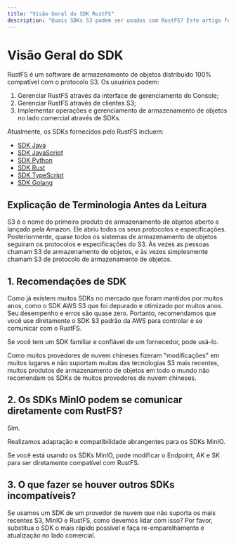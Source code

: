 ```yaml
---
title: "Visão Geral do SDK RustFS"
description: "Quais SDKs S3 podem ser usados com RustFS? Este artigo fornece uma explicação detalhada."
---
```


# Visão Geral do SDK

RustFS é um software de armazenamento de objetos distribuído 100% compatível com o protocolo S3. Os usuários podem:

1. Gerenciar RustFS através da interface de gerenciamento do Console;
2. Gerenciar RustFS através de clientes S3;
3. Implementar operações e gerenciamento de armazenamento de objetos no lado comercial através de SDKs.

Atualmente, os SDKs fornecidos pelo RustFS incluem:

- [SDK Java](./java.md)
- [SDK JavaScript](./javascript.md)
- [SDK Python](./python.md)
- [SDK Rust](./rust.md)
- [SDK TypeScript](./typescript.md)
- [SDK Golang](./go.md)

## Explicação de Terminologia Antes da Leitura

S3 é o nome do primeiro produto de armazenamento de objetos aberto e lançado pela Amazon. Ele abriu todos os seus protocolos e especificações. Posteriormente, quase todos os sistemas de armazenamento de objetos seguiram os protocolos e especificações do S3. Às vezes as pessoas chamam S3 de armazenamento de objetos, e às vezes simplesmente chamam S3 de protocolo de armazenamento de objetos.

## 1. Recomendações de SDK

Como já existem muitos SDKs no mercado que foram mantidos por muitos anos, como o SDK AWS S3 que foi depurado e otimizado por muitos anos. Seu desempenho e erros são quase zero. Portanto, recomendamos que você use diretamente o SDK S3 padrão da AWS para controlar e se comunicar com o RustFS.

Se você tem um SDK familiar e confiável de um fornecedor, pode usá-lo.

Como muitos provedores de nuvem chineses fizeram "modificações" em muitos lugares e não suportam muitas das tecnologias S3 mais recentes, muitos produtos de armazenamento de objetos em todo o mundo não recomendam os SDKs de muitos provedores de nuvem chineses.

## 2. Os SDKs MinIO podem se comunicar diretamente com RustFS?

Sim.

Realizamos adaptação e compatibilidade abrangentes para os SDKs MinIO.

Se você está usando os SDKs MinIO, pode modificar o Endpoint, AK e SK para ser diretamente compatível com RustFS.

## 3. O que fazer se houver outros SDKs incompatíveis?

Se usamos um SDK de um provedor de nuvem que não suporta os mais recentes S3, MinIO e RustFS, como devemos lidar com isso?
Por favor, substitua o SDK o mais rápido possível e faça re-emparelhamento e atualização no lado comercial.
